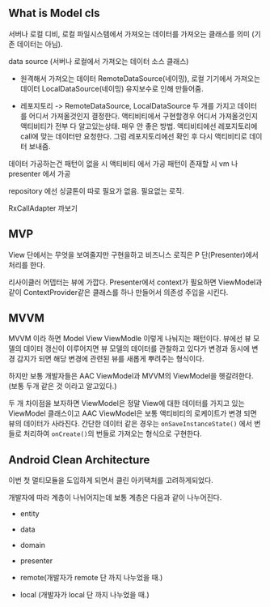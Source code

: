 ## What is Model cls

서버나 로컬 디비, 로컬 파일시스템에서 가져오는 데이터를 가져오는 클래스를 의미 (기존 데이터는 아님).

data source (서버나 로컬에서 가져오는 데이터 소스 클래스)

- 원격해서 가져오는 데이터 RemoteDataSource(네이밍), 로컬 기기에서 가져오는 데이터 LocalDataSource(네이밍) 유지보수로 인해 만들어줌.

- 레포지토리 -> RemoteDataSource, LocalDataSource 두 개를 가지고 데이터를 어디서 가져올것인지 결정한다. 액티비티에서 구현할경우 어디서 가져올것인지 액티비티가 전부 다 알고있는상태. 매우 안 좋은 방법. 액티비티에선 레포지토리에 call에 맞는 데이터만 요청한다. 그럼 레포지토리에선 확인 후 다시 액티비티로 데이터 보내줌.

데이터 가공하는건 패턴이 없을 시 액티비티 에서 가공 패턴이 존재할 시 vm 나 presenter 에서 가공

repository 에선 싱글톤이 따로 필요가 없음. 필요없는 로직.

RxCallAdapter 까보기

## MVP

View 단에서는 무엇을 보여줄지만 구현을하고 비즈니스 로직은 P 단(Presenter)에서 처리를 한다.

리사이클러 어뎁터는 뷰에 가깝다.
Presenter에서 context가 필요하면 ViewModel과 같이 ContextProvider같은 클래스를 하나 만들어서 의존성 주입을 시킨다.

## MVVM

MVVM 이라 하면 Model View ViewModle 이렇게 나눠지는 패턴이다. 뷰에선 뷰 모델의 데이터 갱신이 이루어지면 뷰 모델의 데이터를 관찰하고 있다가 변경과 동시에 변경 감지가 되면
해당 변경에 관련된 뷰를 새롭게 뿌려주는 형식이다.

하지만 보통 개발자들은 AAC ViewModel과 MVVM의 ViewModel을 헷갈려한다. (보통 두개 같은 것 이라고 알고있다.)

두 개 차이점을 보자하면 ViewModel은 정말 View에 대한 데이터를 가지고 있는 ViewModel 클래스이고 AAC ViewModel은 보통 액티비티의 로케이트가 변경 되면 뷰의 데이터가 사라진다.
간단한 데이터 같은 경우는 `onSaveInstanceState()` 에서 번들로 처리하여 `onCreate()`의 번들로 가져오는 형식으로 구현한다.


## Android Clean Architecture

이번 첫 멀티모듈을 도입하게 되면서 클린 아키택처를 고려하게되었다.

개발자에 따라 계층이 나뉘어지는데 보통 계층은 다음과 같이 나누어진다.

- entity

- data

- domain 

- presenter

- remote(개발자가 remote 단 까지 나누었을 때.)

- local (개발자가 local 단 까지 나누었을 때.)